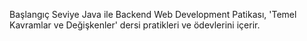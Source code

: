 Başlangıç Seviye Java ile Backend Web Development Patikası, 'Temel Kavramlar ve Değişkenler' dersi pratikleri ve ödevlerini içerir.
